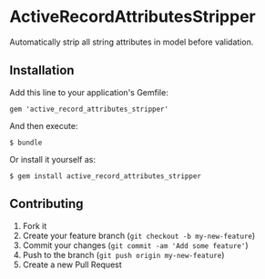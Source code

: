 # ActiveRecordAttributesStripper

Automatically strip all string attributes in model before validation.

## Installation

Add this line to your application's Gemfile:

    gem 'active_record_attributes_stripper'

And then execute:

    $ bundle

Or install it yourself as:

    $ gem install active_record_attributes_stripper

## Contributing

1. Fork it
2. Create your feature branch (`git checkout -b my-new-feature`)
3. Commit your changes (`git commit -am 'Add some feature'`)
4. Push to the branch (`git push origin my-new-feature`)
5. Create a new Pull Request